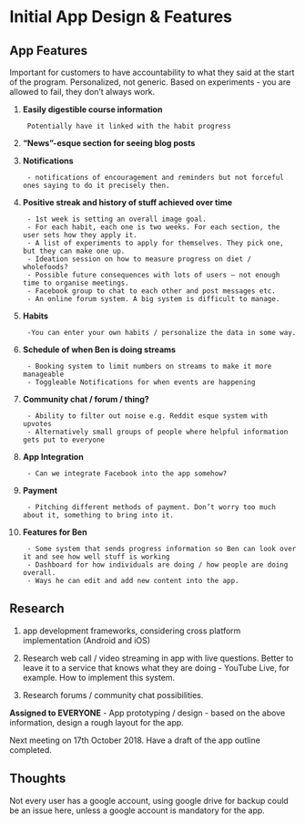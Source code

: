 Initial App Design & Features
=============================

App Features
------------
Important for customers to have accountability to what they said at the start of the program.
Personalized, not generic. Based on experiments - you are allowed to fail, they don’t always work. 

1. **Easily digestible course information**

        Potentially have it linked with the habit progress
        
1. **“News”-esque section for seeing blog posts**

1. **Notifications**

        - notifications of encouragement and reminders but not forceful ones saying to do it precisely then.
        
1. **Positive streak and history of stuff achieved over time**

        - 1st week is setting an overall image goal.       
        - For each habit, each one is two weeks. For each section, the user sets how they apply it.        
        - A list of experiments to apply for themselves. They pick one, but they can make one up.        
        - Ideation session on how to measure progress on diet / wholefoods?
        - Possible future consequences with lots of users – not enough time to organise meetings.        
        - Facebook group to chat to each other and post messages etc.        
        - An online forum system. A big system is difficult to manage.
        
1. **Habits**

        -You can enter your own habits / personalize the data in some way.
        
1. **Schedule of when Ben is doing streams**

        - Booking system to limit numbers on streams to make it more manageable
        - Toggleable Notifications for when events are happening
        
1. **Community chat / forum / thing?**

        - Ability to filter out noise e.g. Reddit esque system with upvotes
        - Alternatively small groups of people where helpful information gets put to everyone
        
1. **App Integration**

        - Can we integrate Facebook into the app somehow?
        
1. **Payment** 

        - Pitching different methods of payment. Don’t worry too much about it, something to bring into it.       
        
1. **Features for Ben**

        - Some system that sends progress information so Ben can look over it and see how well stuff is working
        - Dashboard for how individuals are doing / how people are doing overall.
        - Ways he can edit and add new content into the app.

Research
--------
1. app development frameworks, considering cross platform implementation (Android and iOS)
1. Research web call / video streaming in app with live questions. Better to leave it to a service that knows what they are doing 
        - YouTube Live, for example. How to implement this system.
        
1. Research forums / community chat possibilities.

**Assigned to EVERYONE** - App prototyping / design - based on the above information, design a rough layout for the app. 

Next meeting on 17th October 2018. Have a draft of the app outline completed.

Thoughts
--------
Not every user has a google account, using google drive for backup could be an issue here, unless a google account is mandatory for the app.

